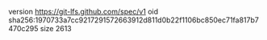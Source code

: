 version https://git-lfs.github.com/spec/v1
oid sha256:1970733a7cc9217291572663912d811d0b22f1106bc850ec71fa817b7470c295
size 2613
